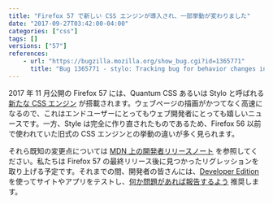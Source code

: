 ```yaml
---
title: "Firefox 57 で新しい CSS エンジンが導入され、一部挙動が変わりました"
date: "2017-09-27T03:42:00-04:00"
categories: ["css"]
tags: []
versions: ["57"]
references:
    - url: "https://bugzilla.mozilla.org/show_bug.cgi?id=1365771"
      title: "Bug 1365771 - stylo: Tracking bug for behavior changes in stylo"
---
```

2017 年 11 月公開の Firefox 57 には、Quantum CSS あるいは Stylo と呼ばれる [新たな CSS エンジン](https://blog.mozilla.org/blog/2017/09/26/firefox-quantum-beta-developer-edition/) が搭載されます。ウェブページの描画がかつてなく高速になるので、これはエンドユーザーにとってもウェブ開発者にとっても嬉しいニュースです。一方、Style は完全に作り直されたものであるため、Firefox 56 以前で使われていた旧式の CSS エンジンとの挙動の違いが多く見られます。

それら既知の変更点については [MDN 上の開発者リリースノート](https://developer.mozilla.org/ja/Firefox/Releases/57#Quantum_CSS_notes) を参照してください。私たちは Firefox 57 の最終リリース後に見つかったリグレッションを取り上げる予定です。それまでの間、開発者の皆さんには、[Developer Edition](https://www.mozilla.org/ja/firefox/developer/) を使ってサイトやアプリをテストし、[何か問題があれば報告するよう](https://www.fxsitecompat.com/ja/contribute/) 推奨します。
